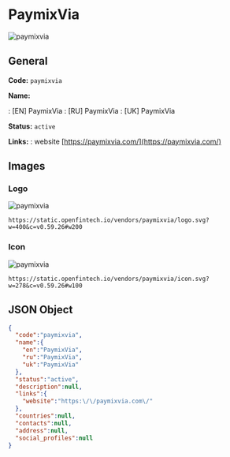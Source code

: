 
# PaymixVia 
![paymixvia](https://static.openfintech.io/vendors/paymixvia/logo.svg?w=400&c=v0.59.26#w200)  

## General 
 
**Code:** `paymixvia` 
 
**Name:** 
 
:	[EN] PaymixVia 
:	[RU] PaymixVia 
:	[UK] PaymixVia 
 
**Status:** `active` 
 
**Links:** 
: website [https://paymixvia.com/](https://paymixvia.com/) 
 

## Images 

### Logo 
 
![paymixvia](https://static.openfintech.io/vendors/paymixvia/logo.svg?w=400&c=v0.59.26#w200)  

```
https://static.openfintech.io/vendors/paymixvia/logo.svg?w=400&c=v0.59.26#w200
```  

### Icon 
 
![paymixvia](https://static.openfintech.io/vendors/paymixvia/icon.svg?w=278&c=v0.59.26#w100)  

```
https://static.openfintech.io/vendors/paymixvia/icon.svg?w=278&c=v0.59.26#w100
```  

## JSON Object 

```json
{
  "code":"paymixvia",
  "name":{
    "en":"PaymixVia",
    "ru":"PaymixVia",
    "uk":"PaymixVia"
  },
  "status":"active",
  "description":null,
  "links":{
    "website":"https:\/\/paymixvia.com\/"
  },
  "countries":null,
  "contacts":null,
  "address":null,
  "social_profiles":null
}
```  
